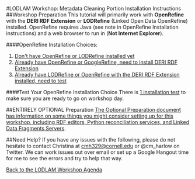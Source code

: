 #LODLAM Workshop: Metadata Cleaning Portion Installation Instructions
##Workshop Preparation
This tutorial will primarily work with **OpenRefine** with the **DERI RDF Extension** or **LODRefine** (Linked Open Data OpenRefine) installed. OpenRefine requires Java (see note in OpenRefine Installation instructions) and a web browser to run in (**Not Internet Explorer**).

####OpenRefine Installation Choices:

1. [Don't have OpenRefine or LODRefine installed yet](OpenRefineInstallation.md)
2. [Already have OpenRefine or GoogleRefine, need to install DERI RDF Extension](AddDERIExtension.md)
3. [Already have LODRefine or OpenRefine with the DERI RDF Extension installed, need to test](OpenRefineInstallationTest.md)

####Test Your OpenRefine Installation Choice
There is [1 installation test](OpenRefineInstallationTest.md) to make sure you are ready to go on workshop day.

##ENTIRELY OPTIONAL Preparation
[The Optional Preparation document has information on some things you might consider setting up for this workshop, including RDF editors, Python reconciliation services, and Linked Data Fragments Servers](OptionalPrep.md).

##Need Help?
If you have any issues with the following, please do not hesitate to contact Christina at cmh329@cornell.edu or @cm_harlow on Twitter. We can work issues out over email or set up a Google Hangout time for me to see the errors and try to help that way.

[Back to the LODLAM Workshop Agenda](https://github.com/LODLAM/LODLAMTO16)
